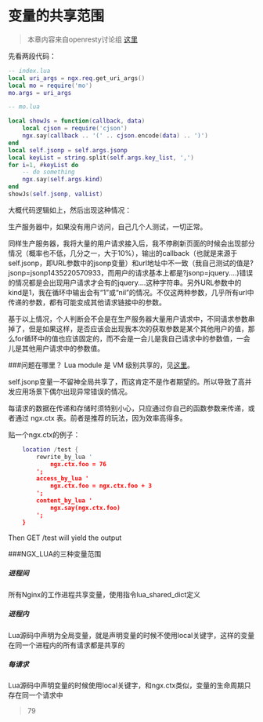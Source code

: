 # 变量的共享范围

> 本章内容来自openresty讨论组 [这里](https://groups.google.com/forum/#!topic/openresty/3ylMdtvUJqg)

先看两段代码：
```lua
-- index.lua
local uri_args = ngx.req.get_uri_args()
local mo = require('mo') 
mo.args = uri_args
```

```lua
-- mo.lua

local showJs = function(callback, data)
    local cjson = require('cjson')
    ngx.say(callback .. '(' .. cjson.encode(data) .. ')')
end
local self.jsonp = self.args.jsonp
local keyList = string.split(self.args.key_list, ',')
for i=1, #keyList do
    -- do something
    ngx.say(self.args.kind) 
end
showJs(self.jsonp, valList)
```

大概代码逻辑如上，然后出现这种情况：

生产服务器中，如果没有用户访问，自己几个人测试，一切正常。

同样生产服务器，我将大量的用户请求接入后，我不停刷新页面的时候会出现部分情况（概率也不低，几分之一，大于10%），输出的callback（也就是来源于self.jsonp，即URL参数中的jsonp变量）和url地址中不一致（我自己测试的值是?jsonp=jsonp1435220570933，而用户的请求基本上都是?jsonp=jquery....)错误的情况都是会出现用户请求才会有的jquery....这种字符串。另外URL参数中的kind是1，我在循环中输出会有“1”或“nil”的情况。不仅这两种参数，几乎所有url中传递的参数，都有可能变成其他请求链接中的参数。

基于以上情况，个人判断会不会是在生产服务器大量用户请求中，不同请求参数串掉了，但是如果这样，是否应该会出现我本次的获取参数是某个其他用户的值，那么for循环中的值也应该固定的，而不会是一会儿是我自己请求中的参数值，一会儿是其他用户请求中的参数值。

###问题在哪里？
Lua module 是 VM 级别共享的，见[这里](https://github.com/openresty/lua-nginx-module#data-sharing-within-an-nginx-worker)。

self.jsonp变量一不留神全局共享了，而这肯定不是作者期望的。所以导致了高并发应用场景下偶尔出现异常错误的情况。

每请求的数据在传递和存储时须特别小心，只应通过你自己的函数参数来传递，或者通过 ngx.ctx 表。前者是推荐的玩法，因为效率高得多。 

贴一个ngx.ctx的例子：
```lua
    location /test {
        rewrite_by_lua '
            ngx.ctx.foo = 76
        ';
        access_by_lua '
            ngx.ctx.foo = ngx.ctx.foo + 3
        ';
        content_by_lua '
            ngx.say(ngx.ctx.foo)
        ';
    }
```

Then GET /test will yield the output


###NGX_LUA的三种变量范围
##### 进程间
所有Nginx的工作进程共享变量，使用指令lua_shared_dict定义
##### 进程内
Lua源码中声明为全局变量，就是声明变量的时候不使用local关键字，这样的变量在同一个进程内的所有请求都是共享的
##### 每请求
Lua源码中声明变量的时候使用local关键字，和ngx.ctx类似，变量的生命周期只存在同一个请求中

> 79
